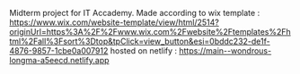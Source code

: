 Midterm project for IT Accademy. Made according to wix template : https://www.wix.com/website-template/view/html/2514?originUrl=https%3A%2F%2Fwww.wix.com%2Fwebsite%2Ftemplates%2Fhtml%2Fall%3Fsort%3Dtop&tpClick=view_button&esi=0bddc232-de1f-4876-9857-1cbe0a007912
hosted on netlify : https://main--wondrous-longma-a5eecd.netlify.app
